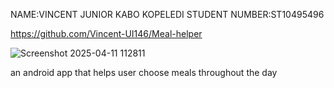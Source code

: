 NAME:VINCENT JUNIOR KABO KOPELEDI
STUDENT NUMBER:ST10495496

https://github.com/Vincent-UI146/Meal-helper

![Screenshot 2025-04-11 112811](https://github.com/user-attachments/assets/43989d37-19ef-4fc0-a0bb-afa7321543d4)

an android app that helps user choose meals throughout the day

